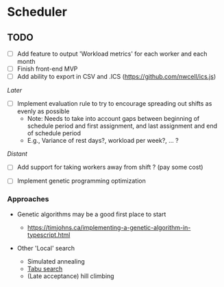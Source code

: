 # Scheduler

## TODO

- [ ] Add feature to output 'Workload metrics' for each worker and each month
- [ ] Finish front-end MVP
- [ ] Add ability to export in CSV and .ICS (https://github.com/nwcell/ics.js)

*Later*
- [ ] Implement evaluation rule to try to encourage spreading out shifts as evenly as possible
  - Note: Needs to take into account gaps between beginning of schedule period and first assignment, and last assignment and end of schedule period
  - E.g., Variance of rest days?, workload per week?, ... ?

*Distant*
- [ ] Add support for taking workers away from shift ? (pay some cost)
- [ ] Implement genetic programming optimization


### Approaches

- Genetic algorithms may be a good first place to start
  - https://timjohns.ca/implementing-a-genetic-algorithm-in-typescript.html

- Other 'Local' search
    - Simulated annealing
    - [Tabu search](https://en.wikipedia.org/wiki/Tabu_search)
    - (Late acceptance) hill climbing
